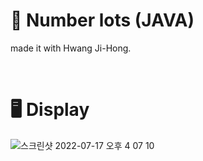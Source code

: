 # 🎯 Number lots (JAVA)

made it with Hwang Ji-Hong.

&nbsp;
# 🖥 Display
![스크린샷 2022-07-17 오후 4 07 10](https://user-images.githubusercontent.com/56868605/179388028-b2909568-893a-45f0-9ce1-db7bab2bd446.png)
